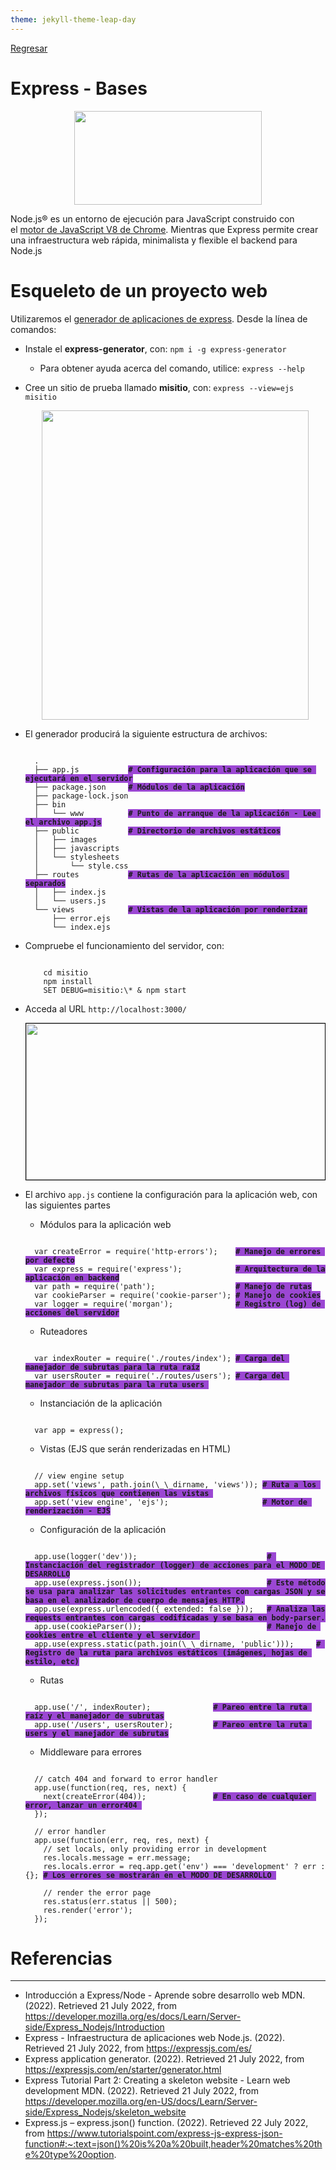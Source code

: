 ```yaml
---
theme: jekyll-theme-leap-day
---
```


[Regresar](/DAWM/)

Express - Bases
===============

<p align="center">
  <img width="300" height="150" src="imagenes/node_express.png">
</p>


Node.js® es un entorno de ejecución para JavaScript construido con el [motor de JavaScript V8 de Chrome](https://v8.dev/ "https://v8.dev/"). Mientras que Express permite crear una infraestructura web rápida, minimalista y flexible el backend para Node.js

Esqueleto de un proyecto web
============================

Utilizaremos el [generador de aplicaciones de express](https://expressjs.com/en/starter/generator.html). Desde la línea de comandos:

* Instale el **express-generator**, con: `npm i -g express-generator`
  + Para obtener ayuda acerca del comando, utilice: `express --help`

* Cree un sitio de prueba llamado **misitio**, con: `express --view=ejs misitio`
  
  <p align="center">
    <img width="427" height="495" src="imagenes/express_sitio_prueba.JPG">
  </p>

* El generador producirá la siguiente estructura de archivos:

  <pre><code>
    .
    ├── app.js           <b style="background-color: #9b47d3;"># Configuración para la aplicación que se ejecutará en el servidor</b>
    ├── package.json     <b style="background-color: #9b47d3;"># Módulos de la aplicación</b>
    ├── package-lock.json
    ├── bin
    │   └── www          <b style="background-color: #9b47d3;"># Punto de arranque de la aplicación - Lee el archivo app.js</b>
    ├── public           <b style="background-color: #9b47d3;"># Directorio de archivos estáticos</b>
    │   ├── images
    │   ├── javascripts
    │   └── stylesheets
    │       └── style.css
    ├── routes           <b style="background-color: #9b47d3;"># Rutas de la aplicación en módulos separados</b>
    │   ├── index.js
    │   └── users.js
    └── views            <b style="background-color: #9b47d3;"># Vistas de la aplicación por renderizar</b>
        ├── error.ejs
        └── index.ejs
  </code></pre>


* Compruebe el funcionamiento del servidor, con:  
  
  <pre><code>
      cd misitio   
      npm install   
      SET DEBUG=misitio:\* & npm start
  </code></pre>
    
* Acceda al URL `http://localhost:3000/` 


  <p align="center" style="border: 0.5pt solid black;">
    <img width="538" height="250" src="imagenes/express_sitio_base.png">
  </p>

* El archivo `app.js` contiene la configuración para la aplicación web, con las siguientes partes
  + Módulos para la aplicación web

  <pre><code>
    var createError = require('http-errors');    <b style="background-color: #9b47d3;"># Manejo de errores por defecto</b>
    var express = require('express');            <b style="background-color: #9b47d3;"># Arquitectura de la aplicación en backend</b>
    var path = require('path');                  <b style="background-color: #9b47d3;"># Manejo de rutas</b>
    var cookieParser = require('cookie-parser'); <b style="background-color: #9b47d3;"># Manejo de cookies</b>
    var logger = require('morgan');              <b style="background-color: #9b47d3;"># Registro (log) de acciones del servidor</b>
  </code></pre>

  + Ruteadores 

  <pre><code>
    var indexRouter = require('./routes/index'); <b style="background-color: #9b47d3;"># Carga del manejador de subrutas para la ruta raíz</b>
    var usersRouter = require('./routes/users'); <b style="background-color: #9b47d3;"># Carga del manejador de subrutas para la ruta users </b>
  </code></pre>  

  + Instanciación de la aplicación

  <pre><code>
    var app = express();
  </code></pre>

  + Vistas (EJS que serán renderizadas en HTML)

  <pre><code>
    // view engine setup
    app.set('views', path.join(\_\_dirname, 'views')); <b style="background-color: #9b47d3;"># Ruta a los archivos físicos que contienen las vistas </b>
    app.set('view engine', 'ejs');                     <b style="background-color: #9b47d3;"># Motor de renderización - EJS</b>
  </code></pre>

  + Configuración de la aplicación

  <pre><code>
    app.use(logger('dev'));                             <b style="background-color: #9b47d3;"># Instanciación del registrador (logger) de acciones para el MODO DE DESARROLLO</b>
    app.use(express.json());                            <b style="background-color: #9b47d3;"># Este método se usa para analizar las solicitudes entrantes con cargas JSON y se basa en el analizador de cuerpo de mensajes HTTP.</b>
    app.use(express.urlencoded({ extended: false }));   <b style="background-color: #9b47d3;"># Analiza las requests entrantes con cargas codificadas y se basa en body-parser. </b>
    app.use(cookieParser());                            <b style="background-color: #9b47d3;"># Manejo de cookies entre el cliente y el servidor </b>
    app.use(express.static(path.join(\_\_dirname, 'public')));     <b style="background-color: #9b47d3;"># Registro de la ruta para archivos estáticos (imágenes, hojas de estilo, etc)</b>
  </code></pre>


  + Rutas

  <pre><code>
    app.use('/', indexRouter);              <b style="background-color: #9b47d3;"># Pareo entre la ruta raíz y el manejador de subrutas</b>
    app.use('/users', usersRouter);         <b style="background-color: #9b47d3;"># Pareo entre la ruta users y el manejador de subrutas</b>
  </code></pre>


  + Middleware para errores

  <pre><code>
    // catch 404 and forward to error handler
    app.use(function(req, res, next) {
      next(createError(404));               <b style="background-color: #9b47d3;"># En caso de cualquier error, lanzar un error404 </b>
    });
  
    // error handler
    app.use(function(err, req, res, next) {
      // set locals, only providing error in development
      res.locals.message = err.message;
      res.locals.error = req.app.get('env') === 'development' ? err : {}; <b style="background-color: #9b47d3;"># Los errores se mostrarán en el MODO DE DESARROLLO </b>

      // render the error page
      res.status(err.status || 500);
      res.render('error');
    });
  </code></pre>


Referencias 
===========

* * *

* Introducción a Express/Node - Aprende sobre desarrollo web MDN. (2022). Retrieved 21 July 2022, from https://developer.mozilla.org/es/docs/Learn/Server-side/Express_Nodejs/Introduction
* Express - Infraestructura de aplicaciones web Node.js. (2022). Retrieved 21 July 2022, from https://expressjs.com/es/
* Express application generator. (2022). Retrieved 21 July 2022, from https://expressjs.com/en/starter/generator.html
* Express Tutorial Part 2: Creating a skeleton website - Learn web development MDN. (2022). Retrieved 21 July 2022, from https://developer.mozilla.org/en-US/docs/Learn/Server-side/Express_Nodejs/skeleton_website
* Express.js – express.json() function. (2022). Retrieved 22 July 2022, from https://www.tutorialspoint.com/express-js-express-json-function#:~:text=json()%20is%20a%20built,header%20matches%20the%20type%20option.
